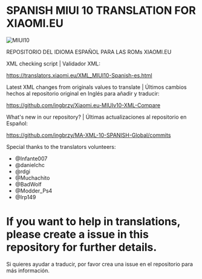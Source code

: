 # SPANISH MIUI 10 TRANSLATION FOR XIAOMI.EU

![MIUI10](https://i.imgur.com/s5PsCYM.png)

REPOSITORIO DEL IDIOMA ESPAÑOL PARA LAS ROMs XIAOMI.EU

XML checking script | Validador XML:

https://translators.xiaomi.eu/XML_MIUI10-Spanish-es.html

Latest XML changes from originals values to translate | Últimos cambios hechos al repositorio original en Inglés para añadir y traducir:

https://github.com/ingbrzy/Xiaomi.eu-MIUIv10-XML-Compare

What's new in our repository?  | Últimas actualizaciones al repositorio en Español:

https://github.com/ingbrzy/MA-XML-10-SPANISH-Global/commits

Special thanks to the translators volunteers:

* @Infante007
* @danielchc
* @rdgi
* @Muchachito
* @BadWolf
* @Modder_Ps4
* @Irp149

# If you want to help in translations, please create a issue in this repository for further details.

Si quieres ayudar a traducir, por favor crea una issue en el repositorio para más información.

